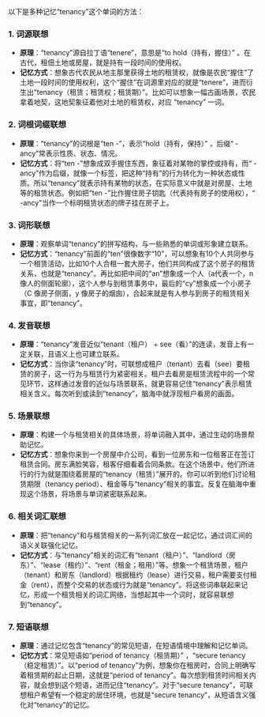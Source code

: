 以下是多种记忆“tenancy”这个单词的方法：

### 1. 词源联想
 - **原理**：“tenancy”源自拉丁语“tenere”，意思是“to hold（持有，握住）” 。在古代，租佃土地或房屋，就是持有一段时间的使用权。
 - **记忆方式**：想象古代农民从地主那里获得土地的租赁权，就像是农民“握住”了土地一段时间的使用权利，这个“握住”在词源里对应的就是“tenere”，进而衍生出“tenancy（租赁；租赁权；租赁期）”。比如可以想象一幅古画场景，农民拿着地契，这地契象征着他对土地的租赁权，对应 “tenancy” 一词。

### 2. 词根词缀联想
 - **原理**：“tenancy”的词根是“ten -”，表示“hold（持有，保持）” ，后缀“ -ancy”常表示性质、状态、情况。
 - **记忆方式**：将“ten -”想象成双手握住东西，象征着对某物的掌控或持有，而“ -ancy”作为后缀，就像一个标签，把这种“持有”的行为转化为一种状态或性质。所以“tenancy”就表示持有某物的状态，在实际意义中就是对房屋、土地等的租赁状态。例如把“ten -”比作握住房子钥匙（代表持有房子的使用权），“ -ancy”当作一个标明租赁状态的牌子挂在房子上。

### 3. 词形联想
 - **原理**：观察单词“tenancy”的拼写结构，与一些熟悉的单词或形象建立联系。
 - **记忆方式**：“tenancy”前面的“ten”很像数字“10”，可以想象有10个人共同参与一个租赁活动，比如10个人合租一套大房子，他们共同构成了这个房子的租赁关系，也就是“tenancy”。再比如把中间的“an”想象成一个人（a代表一个，n像人的侧面轮廓），这个人参与到租赁事务中，最后的“cy”想象成一个小房子（C 像房子侧面，y 像房子的烟囱），合起来就是有人参与到房子的租赁相关事宜，即“tenancy”。

### 4. 发音联想
 - **原理**：“tenancy”发音近似“tenant（租户） + see（看）”的连读，发音上有一定关联，且语义上也可建立联系。
 - **记忆方式**：当你读“tenancy”时，可联想成租户（tenant）去看（see）要租赁的房子，这一行为与租赁行为紧密相关。租户去看房是租赁流程中的一个常见环节，这样通过发音的近似与场景联系，就更容易记住“tenancy”表示租赁相关含义。每次听到或读到“tenancy”，脑海中就浮现租户看房的画面。

### 5. 场景联想
 - **原理**：构建一个与租赁相关的具体场景，将单词融入其中，通过生动的场景帮助记忆。
 - **记忆方式**：想象你来到一个房屋中介公司，看到一位房东和一位租客正在签订租赁合同。房东满脸笑容，租客仔细看着合同条款。在这个场景中，他们所进行的行为就是围绕着房屋的“tenancy（租赁）”展开的。你可以听到他们讨论租赁期限（tenancy period）、租金等与“tenancy”相关的事宜。反复在脑海中重现这个场景，将场景与单词紧密联系起来。

### 6. 相关词汇联想
 - **原理**：把“tenancy”和与租赁相关的一系列词汇放在一起记忆，通过词汇间的语义关联强化记忆。
 - **记忆方式**：与“tenancy”相关的词汇有“tenant（租户）”、“landlord（房东）”、“lease（租约）”、“rent（租金；租用）”等。想象一个租赁场景，租户（tenant）和房东（landlord）根据租约（lease）进行交易，租户需要支付租金（rent），而整个交易的状态或行为就是“tenancy”。将这些词串联起来记忆，形成一个租赁相关的词汇网络，当想起其中一个词时，就容易联想到“tenancy”。

### 7. 短语联想
 - **原理**：通过记忆包含“tenancy”的常见短语，在短语情境中理解和记忆单词。
 - **记忆方式**：常见短语如“period of tenancy（租赁期）” ，“secure tenancy（稳定租赁）”。以“period of tenancy”为例，想象你在租房时，合同上明确写着租赁期的起止日期，这就是“period of tenancy”。每次想到租赁时间相关内容，就会想到这个短语，进而记住“tenancy”。对于“secure tenancy”，可联想租户希望有一个稳定的居住环境，也就是“secure tenancy”，从短语含义强化对“tenancy”的记忆。 